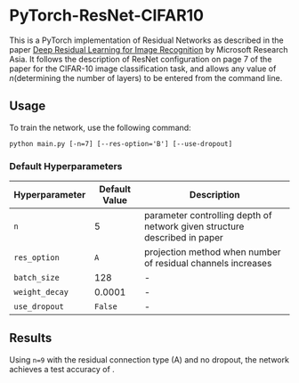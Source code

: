 # PyTorch-ResNet-CIFAR10

This is a PyTorch implementation of Residual Networks as described in the paper [Deep Residual Learning for Image Recognition](https://arxiv.org/abs/1512.03385) by Microsoft Research Asia. It follows the description of ResNet configuration on page 7 of the paper for the CIFAR-10 image classification task, and allows any value of _n_(determining the number of layers) to be entered from the command line.

## Usage

To train the network, use the following command:

```python main.py [-n=7] [--res-option='B'] [--use-dropout]```

### Default Hyperparameters

Hyperparameter | Default Value | Description
| - | - | - |
`n` | 5 | parameter controlling depth of network given structure described in paper
`res_option` | `A` | projection method when number of residual channels increases
`batch_size` | 128 | -
`weight_decay` | 0.0001 | -
`use_dropout` | `False` | -

## Results

Using `n=9` with the residual connection type (A) and no dropout, the network achieves a test accuracy of .
